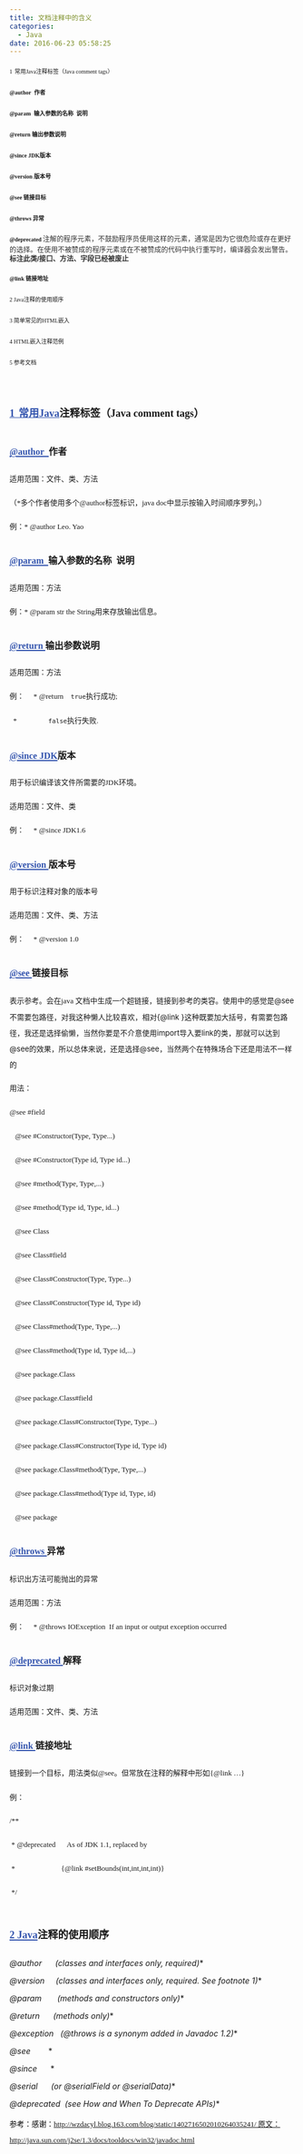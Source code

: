 ```yaml
---
title: 文档注释中的含义
categories:
  - Java
date: 2016-06-23 05:58:25
---
```


<span style="line-height: 23px; font-size: x-small;"><span style="font-family: Tahoma;">1</span><span style="line-height: 25px; font-family: Calibri, sans-serif; color: windowtext; font-size: 10.5pt;"> </span>常用<span style="font-family: Tahoma;">Java</span>注释标签（<span style="font-family: Tahoma;">Java comment tags</span>）</span>

**<span style="line-height: 23px; font-size: x-small;"><span style="font-family: Tahoma;">@author  </span>作者</span>**

**<span style="line-height: 23px; font-size: x-small;"><span style="font-family: Tahoma;">@param  </span>输入参数的名称<span style="font-family: Tahoma;">  </span>说明</span>**

**<span style="line-height: 23px; font-size: x-small;"><span style="font-family: Tahoma;">@return </span>输出参数说明</span>**

**<span style="line-height: 23px; font-size: x-small;"><span style="font-family: Tahoma;">@since JDK</span>版本</span>**

**<span style="line-height: 23px; font-size: x-small;"><span style="font-family: Tahoma;">@version </span>版本号</span>**

**<span style="line-height: 23px; font-size: x-small;"><span style="font-family: Tahoma;">@see </span>链接目标</span>**

**<span style="line-height: 23px; font-size: x-small;"><span style="font-family: Tahoma;">@throws </span>异常</span>**

<span style="line-height: 23px; font-size: x-small;"><span style="font-family: Tahoma;">**@deprecated** </span></span><span style="color: #333333; font-family: Tahoma, Helvetica, Arial, sans-serif; font-size: 12.1599998474121px; line-height: 1.3em;">注解的程序元素，不鼓励程序员使用这样的元素，通常是因为它很危险或存在更好的选择。在使用不被赞成的程序元素或在不被赞成的代码中执行重写时，编译器会发出警告。**标注此类/接口、方法、字段已经被废止**</span>

**<span style="line-height: 23px; font-size: x-small;"><span style="font-family: Tahoma;">@link </span>链接地址</span>**

<span style="line-height: 23px; font-size: x-small;"><span style="font-family: Tahoma;">2 Java</span>注释的使用顺序</span>

<span style="line-height: 23px; font-size: x-small;"><span style="font-family: Tahoma;">3 </span>简单常见的<span style="font-family: Tahoma;">HTML</span>嵌入</span>

<span style="line-height: 23px; font-size: x-small;"><span style="font-family: Tahoma;">4 </span></span><span style="line-height: 23px; font-size: x-small;"><span style="font-family: Tahoma;">HTML嵌入注释范例</span></span>

<span style="line-height: 23px; font-size: x-small;"><span style="font-family: Tahoma;">5 </span>参考文档</span>

<span style="line-height: 28px; font-family: Tahoma; font-size: small;"> </span>

<a style="color: #3354ae; text-decoration: underline;">**<span style="line-height: 43px; font-size: large;"><span style="font-family: Tahoma;">1</span><span style="line-height: normal; font-weight: normal; font-size: 7pt; font-family: 'Times New Roman';">   </span>常用<span style="font-family: Tahoma;">Java</span></span>**</a>**<span style="line-height: 43px; font-size: large;">注释标签（<span style="font-family: Tahoma;">Java comment tags</span>）</span>**

## <a style="color: #3354ae; text-decoration: underline;"><span style="font-family: Cambria;"><span style="line-height: 32px; font-size: medium;">@author  </span></span></a><span style="line-height: 32px; font-size: medium;">作者</span>

<span style="line-height: 28px; font-family: Tahoma; font-size: small;">适用范围：文件、类、方法</span>

<span style="line-height: 28px; font-family: Tahoma; font-size: small;">（*多个作者使用多个@author标签标识，java doc中显示按输入时间顺序罗列。）</span>

<span style="line-height: 28px; font-family: Tahoma; font-size: small;">例：* @author Leo. Yao</span>

## <a style="color: #3354ae; text-decoration: underline;"><span style="font-family: Cambria;"><span style="line-height: 32px; font-size: medium;">@param  </span></span></a><span style="line-height: 32px; font-size: medium;">输入参数的名称<span style="font-family: Cambria;">  </span>说明</span>

<span style="line-height: 28px; font-family: Tahoma; font-size: small;">适用范围：方法</span>

<span style="line-height: 28px; font-family: Tahoma; font-size: small;">例：* @param str the String用来存放输出信息。</span>

## <a style="color: #3354ae; text-decoration: underline;"><span style="line-height: 32px; font-family: Cambria; font-size: medium;">@return </span></a><span style="line-height: 32px; font-size: medium;">输出参数说明</span>

<span style="line-height: 28px; font-family: Tahoma; font-size: small;">适用范围：方法</span>

<span style="line-height: 28px; font-family: Tahoma; font-size: small;">例：     * @return    <code>true</code>执行成功;</span>

<span style="line-height: 28px; font-family: Tahoma; font-size: small;">  *                 <code>false</code>执行失败.</span>

## <a style="color: #3354ae; text-decoration: underline;"><span style="line-height: 32px; font-family: Cambria; font-size: medium;">@since JDK</span></a><span style="line-height: 32px; font-size: medium;">版本</span>

<span style="line-height: 28px; font-family: Tahoma; font-size: small;">用于标识编译该文件所需要的JDK环境。</span>

<span style="line-height: 28px; font-family: Tahoma; font-size: small;">适用范围：文件、类</span>

<span style="line-height: 28px; font-family: Tahoma; font-size: small;">例：     * @since JDK1.6</span>

## <a style="color: #3354ae; text-decoration: underline;"><span style="line-height: 32px; font-family: Cambria; font-size: medium;">@version </span></a><span style="line-height: 32px; font-size: medium;">版本号</span>

<span style="line-height: 28px; font-family: Tahoma; font-size: small;">用于标识注释对象的版本号</span>

<span style="line-height: 28px; font-family: Tahoma; font-size: small;">适用范围：文件、类、方法</span>

<span style="line-height: 28px; font-family: Tahoma; font-size: small;">例：     * @version 1.0</span>

## <a style="color: #3354ae; text-decoration: underline;"><span style="line-height: 32px; font-family: Cambria; font-size: medium;">@see </span></a><span style="line-height: 32px; font-size: medium;">链接目标</span>

<span style="line-height: 28px; font-size: small;"><span style="font-family: Tahoma;">表示参考</span>。会在<span style="font-family: Tahoma;">java </span>文档中生成一个超链接，链接到参考的类容。使用中的感觉是@see不需要包路径，对我这种懒人比较喜欢，相对{@link }这种既要加大括号，有需要包路径，我还是选择偷懒，当然你要是不介意使用import导入要link的类，那就可以达到@see的效果，所以总体来说，还是选择@see，当然两个在特殊场合下还是用法不一样的</span>

<span style="line-height: 28px; font-family: Tahoma; font-size: small;">用法：</span>

<span style="line-height: 28px; font-family: Tahoma; font-size: small;">@see #field</span>

<span style="font-family: Tahoma;"><span style="line-height: 28px; font-size: small;">   @see #Constructor(Type, Type...)</span></span>

<span style="font-family: Tahoma;"><span style="line-height: 28px; font-size: small;">   @see #Constructor(Type id, Type id...)</span></span>

<span style="font-family: Tahoma;"><span style="line-height: 28px; font-size: small;">   @see #method(Type, Type,...)</span></span>

<span style="font-family: Tahoma;"><span style="line-height: 28px; font-size: small;">   @see #method(Type id, Type, id...)</span></span>

<span style="font-family: Tahoma;"><span style="line-height: 28px; font-size: small;">   @see Class</span></span>

<span style="font-family: Tahoma;"><span style="line-height: 28px; font-size: small;">   @see Class#field</span></span>

<span style="font-family: Tahoma;"><span style="line-height: 28px; font-size: small;">   @see Class#Constructor(Type, Type...)</span></span>

<span style="font-family: Tahoma;"><span style="line-height: 28px; font-size: small;">   @see Class#Constructor(Type id, Type id)</span></span>

<span style="font-family: Tahoma;"><span style="line-height: 28px; font-size: small;">   @see Class#method(Type, Type,...)</span></span>

<span style="font-family: Tahoma;"><span style="line-height: 28px; font-size: small;">   @see Class#method(Type id, Type id,...)</span></span>

<span style="font-family: Tahoma;"><span style="line-height: 28px; font-size: small;">   @see package.Class</span></span>

<span style="font-family: Tahoma;"><span style="line-height: 28px; font-size: small;">   @see package.Class#field</span></span>

<span style="font-family: Tahoma;"><span style="line-height: 28px; font-size: small;">   @see package.Class#Constructor(Type, Type...)</span></span>

<span style="font-family: Tahoma;"><span style="line-height: 28px; font-size: small;">   @see package.Class#Constructor(Type id, Type id)</span></span>

<span style="font-family: Tahoma;"><span style="line-height: 28px; font-size: small;">   @see package.Class#method(Type, Type,...)</span></span>

<span style="font-family: Tahoma;"><span style="line-height: 28px; font-size: small;">   @see package.Class#method(Type id, Type, id)</span></span>

<span style="font-family: Tahoma;"><span style="line-height: 28px; font-size: small;">   @see package</span></span>

## <a style="color: #3354ae; text-decoration: underline;"><span style="line-height: 32px; font-family: Cambria; font-size: medium;">@throws </span></a><span style="line-height: 32px; font-size: medium;">异常</span>

<span style="line-height: 28px; font-size: small;">标识出方法可能抛出的异常</span>

<span style="line-height: 28px; font-size: small;">适用范围：方法</span>

<span style="line-height: 28px; font-size: small;">例：<span style="font-family: Tahoma;">     * @throws IOException  If an input or output exception occurred</span></span>

## <a style="color: #3354ae; text-decoration: underline;"><span style="line-height: 32px; font-family: Cambria; font-size: medium;">@deprecated </span></a><span style="line-height: 32px; font-size: medium;">解释</span>

<span style="line-height: 28px; font-size: small;">标识对象过期</span>

<span style="line-height: 28px; font-size: small;">适用范围：文件、类、方法</span>

## <a style="color: #3354ae; text-decoration: underline;"><span style="line-height: 32px; font-family: Cambria; font-size: medium;">@link </span></a><span style="line-height: 32px; font-size: medium;">链接地址</span>

<span style="line-height: 28px; font-size: small;">链接到一个目标，用法类似<span style="font-family: Tahoma;">@see</span>。但常放在注释的解释中形如<span style="font-family: Tahoma;">{@link …}</span></span>

<span style="line-height: 28px; font-size: small;">例：</span>

<span style="font-family: Tahoma;"><span style="line-height: 28px; font-size: small;">/**</span></span>

<span style="font-family: Tahoma;"><span style="line-height: 28px; font-size: small;"> * @deprecated      As of JDK 1.1, replaced by</span></span>

<span style="font-family: Tahoma;"><span style="line-height: 28px; font-size: small;"> *                         {@link #setBounds(int,int,int,int)}</span></span>

<span style="font-family: Tahoma;"><span style="line-height: 28px; font-size: small;"> */</span></span>

# <a style="color: #3354ae; text-decoration: underline;"><span style="line-height: 43px; font-family: Tahoma; font-size: large;">2 Java</span></a><span style="line-height: 43px; font-size: large;">注释的使用顺序</span>

**<span style="font-family: Tahoma;"><span style="line-height: 28px; font-size: small;">* @author      (classes and interfaces only, required)</span></span>**

**<span style="font-family: Tahoma;"><span style="line-height: 28px; font-size: small;">* @version     (classes and interfaces only, required. See footnote 1)</span></span>**

**<span style="font-family: Tahoma;"><span style="line-height: 28px; font-size: small;">* @param       (methods and constructors only)</span></span>**

**<span style="font-family: Tahoma;"><span style="line-height: 28px; font-size: small;">* @return      (methods only)</span></span>**

**<span style="font-family: Tahoma;"><span style="line-height: 28px; font-size: small;">* @exception   (@throws is a synonym added in Javadoc 1.2)</span></span>**

**<span style="font-family: Tahoma;"><span style="line-height: 28px; font-size: small;">* @see        </span></span>**

**<span style="font-family: Tahoma;"><span style="line-height: 28px; font-size: small;">* @since      </span></span>**

**<span style="font-family: Tahoma;"><span style="line-height: 28px; font-size: small;">* @serial      (or @serialField or @serialData)</span></span>**

**<span style="font-family: Tahoma;"><span style="line-height: 28px; font-size: small;">* @deprecated  (see How and When To Deprecate APIs)</span></span>**

<span style="color: #000000; font-family: Tahoma; font-size: small;"><span style="line-height: 28px;">参考：感谢：</span></span><span style="color: #000000; font-family: Tahoma; font-size: small;"><span style="line-height: 28px;">http://wzdacyl.blog.163.com/blog/static/1402716502010264035241/ 原文：</span></span><span style="color: #000000; font-family: Tahoma; font-size: small;"><span style="line-height: 28px;">http://java.sun.com/j2se/1.3/docs/tooldocs/win32/javadoc.html</span></span>
